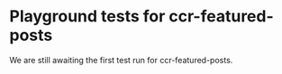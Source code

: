 # Playground tests for ccr-featured-posts
We are still awaiting the first test run for ccr-featured-posts.
